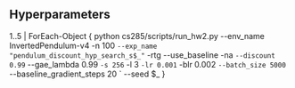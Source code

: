 ## Hyperparameters

1..5 | ForEach-Object {
    python cs285/scripts/run_hw2.py --env_name InvertedPendulum-v4 -n 100 `
    --exp_name "pendulum_discount_hyp_search_s$_" `
    -rtg --use_baseline -na `
    --discount 0.99 `
    --gae_lambda 0.99 `
    -s 256 `
    -l 3 `
    -lr 0.001 `
    -blr 0.002 `
    --batch_size 5000 `
    --baseline_gradient_steps 20 `
    --seed $_
}